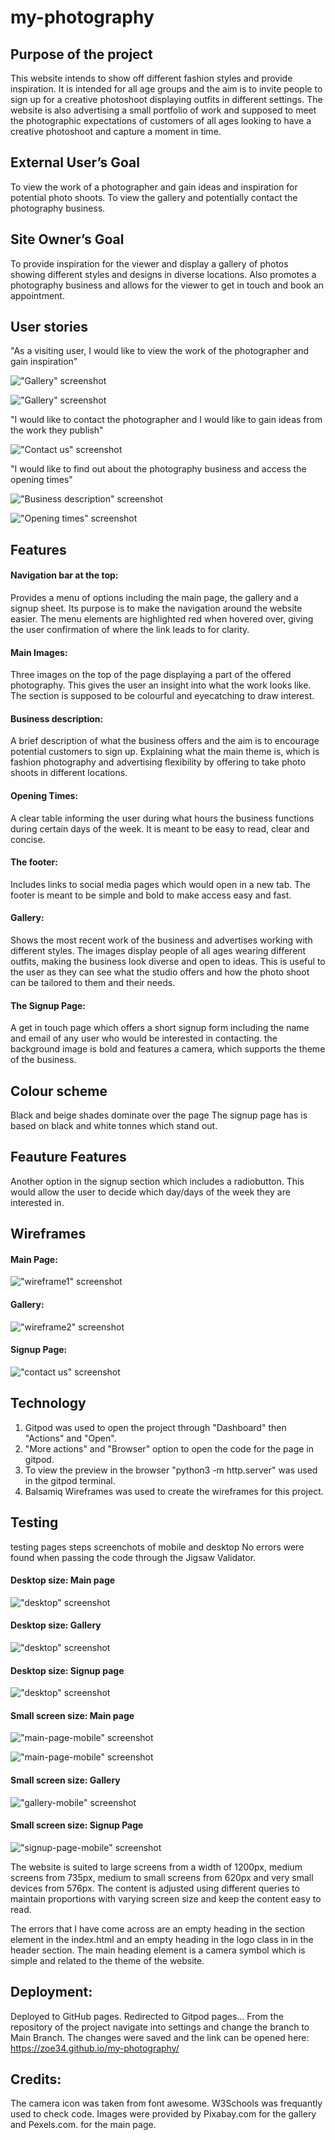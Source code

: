 # my-photography

## Purpose of the project
This website intends to show off different fashion styles and provide inspiration. It is intended for all age groups and the aim is to invite people to sign up for a creative photoshoot displaying outfits in different settings. The website is also advertising a small portfolio of work and supposed to meet the photographic expectations of customers of all ages looking to have a creative photoshoot and capture a moment in time.

## External User’s Goal
To view the work of a photographer and gain ideas and inspiration for potential photo shoots. To view the gallery and potentially contact the photography business.

## Site Owner’s Goal
To provide inspiration for the viewer and display a gallery of photos showing different styles and designs in diverse locations. Also promotes a photography business and allows for the viewer to get in touch and book an appointment.

## User stories
"As a visiting user, I would like to view the work of the photographer and gain inspiration"

!["Gallery" screenshot](/assets/screenshots/gallery1.png)

!["Gallery" screenshot](/assets/screenshots/gallery2.png)

"I would like to contact the photographer and I would like to gain ideas from the work they publish"

!["Contact us" screenshot](/assets/screenshots/contact-us.png)

"I would like to find out about the photography business and access the opening times"

!["Business description" screenshot](/assets/screenshots/mainpage1.png)

!["Opening times" screenshot](/assets/screenshots/mainpage2.png)

## Features

#### Navigation bar at the top:
Provides a menu of options including the main page, the gallery and a signup sheet.
Its purpose is to make the navigation around the website easier. 
The menu elements are highlighted red when hovered over, giving the user confirmation of where the link leads to for clarity.

#### Main Images:
Three images on the top of the page displaying a part of the offered photography. This gives the user an insight into what the work looks like. The section is supposed to be colourful and eyecatching to draw interest.

#### Business description: 
A brief description of what the business offers and the aim is to encourage potential customers to sign up. Explaining what the main theme is, which is fashion photography and advertising flexibility by offering to take photo shoots in different locations.

#### Opening Times:
A clear table informing the user during what hours the business functions during certain days of the week. It is meant to be easy to read, clear and concise.

#### The footer:
Includes links to social media pages which would open in a new tab. The footer is meant to be simple and bold to make access easy and fast.

#### Gallery:
Shows the most recent work of the business and advertises working with different styles. The images display people of all ages wearing different outfits, making the business look diverse and open to ideas. This is useful to the user as they can see what the studio offers and how the photo shoot can be tailored to them and their needs.

#### The Signup Page:
A get in touch page which offers a short signup form including the name and email of any user who would be interested in contacting. the background image is bold and features a camera, which supports the theme of the business. 

## Colour scheme
Black and beige shades dominate over the page
The signup page has is based on black and white tonnes which stand out.

## Feauture Features
Another option in the signup section which includes a radiobutton. This would allow the user to decide which day/days of the week they are interested in.

## Wireframes

#### Main Page:
!["wireframe1" screenshot](/assets/screenshots/main-page.png)

#### Gallery:
!["wireframe2" screenshot](/assets/screenshots/gallery.png)

#### Signup Page:
!["contact us" screenshot](/assets/screenshots/signup-page.png)


## Technology
1. Gitpod was used to open the project through "Dashboard" then "Actions" and "Open".
2. "More actions" and "Browser" option to open the code for the page in gitpod.
3. To view the preview in the browser "python3 -m http.server" was used in the gitpod terminal.
4. Balsamiq Wireframes was used to create the wireframes for this project.

## Testing

testing pages steps
screenchots of mobile and desktop
No errors were found when passing the code through the Jigsaw Validator.

#### Desktop size: Main page
!["desktop" screenshot](/assets/screenshots/desktop1.png)

#### Desktop size: Gallery
!["desktop" screenshot](/assets/screenshots/gallery1.png)

#### Desktop size: Signup page
!["desktop" screenshot](/assets/screenshots/contact-us.png)

#### Small screen size: Main page
!["main-page-mobile" screenshot](/assets/screenshots/mobile1.png)

!["main-page-mobile" screenshot](/assets/screenshots/mobile2.png)

#### Small screen size: Gallery

!["gallery-mobile" screenshot](/assets/screenshots/mobile4.png)

#### Small screen size: Signup Page
!["signup-page-mobile" screenshot](/assets/screenshots/mobile5.png)


The website is suited to large screens from a width of 1200px, medium screens from 735px, medium to small screens from 620px and very small devices from 576px.
The content is adjusted using different queries to maintain proportions with varying screen size and keep the content easy to read.

The errors that I have come across are an empty heading in the section element in the index.html and an empty heading in the logo class in in the header section. The main heading element is a camera symbol which is simple and related to the theme of the website.

## Deployment:
Deployed to GitHub pages. Redirected to Gitpod pages...
From the repository of the project navigate into settings and change the branch to Main Branch.
The changes were saved and the link can be opened here: https://zoe34.github.io/my-photography/


## Credits:
The camera icon was taken from font awesome.
W3Schools was frequantly used to check code.
Images were provided by Pixabay.com for the gallery and Pexels.com. for the main page.






